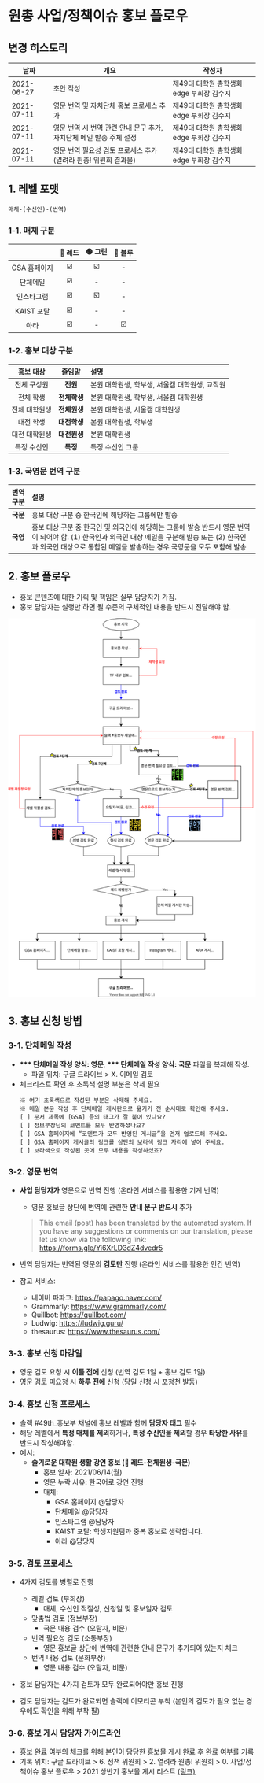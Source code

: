 # 원총 사업/정책이슈 홍보 플로우

## 변경 히스토리  

| 날짜 | 개요 | 작성자 | 
|-----|-----|------|
| 2021-06-27 | 초안 작성 | 제49대 대학원 총학생회 edge 부회장 김수지 |
| 2021-07-11 | 영문 번역 및 자치단체 홍보 프로세스 추가 | 제49대 대학원 총학생회 edge 부회장 김수지 |
| 2021-07-11 | 영문 번역 시 번역 관련 안내 문구 추가, 자치단체 메일 발송 주체 설정 | 제49대 대학원 총학생회 edge 부회장 김수지 |
| 2021-07-11 | 영문 번역 필요성 검토 프로세스 추가 (열려라 원총! 위원회 결과물) | 제49대 대학원 총학생회 edge 부회장 김수지 |

## 1. 레벨 포맷
~~~
매체-(수신인)-(번역)
~~~

### 1-1. 매체 구분
|              |:red_circle: 레드 | :green_circle: 그린 | :large_blue_circle: 블루 |
|:------------:|:----:|:----:|:----:|
| GSA 홈페이지 |   :ballot_box_with_check:  |   :ballot_box_with_check:  |   -  |
|   단체메일   |   :ballot_box_with_check:  |   -  |   -  |
|  인스타그램  |   :ballot_box_with_check:  |   :ballot_box_with_check:  |   -  |
|  KAIST 포탈  |   :ballot_box_with_check:  |   -  |   -  |
|     아라     |   :ballot_box_with_check:  |   -  |   :ballot_box_with_check:  |

### 1-2. 홍보 대상 구분
|   홍보 대상   |  줄임말  |                      설명                      |
|:-------------:|:--------:|:----------------------------------------------|
|  전체 구성원  |   **전원**   | 본원 대학원생, 학부생, 서울캠 대학원생, 교직원 |
|   전체 학생   | **전체학생** | 본원 대학원생, 학부생, 서울캠 대학원생         |
| 전체 대학원생 | **전체원생** | 본원 대학원생, 서울캠 대학원생                 |
|   대전 학생   | **대전학생** | 본원 대학원생, 학부생                          |
| 대전 대학원생 | **대전원생** | 본원 대학원생                                  |
|  특정 수신인  |   **특정**   | 특정 수신인 그룹                               |

### 1-3. 국영문 번역 구분
| 번역 구분 	| 설명 	|
|:-:	|:-	|
| **국문** 	| 홍보 대상 구분 중 한국인에 해당하는 그룹에만 발송 	|
| **국영** 	| 홍보 대상 구분 중 한국인 및 외국인에 해당하는 그룹에 발송 반드시 영문 번역이 되어야 함. (1) 한국인과 외국인 대상 메일을 구분해 발송 또는 (2) 한국인과 외국인 대상으로 통합된 메일을 발송하는 경우 국영문을 모두 포함해 발송 	|


## 2. 홍보 플로우
- 홍보 콘텐츠에 대한 기획 및 책임은 실무 담당자가 가짐. 
- 홍보 담당자는 실행만 하면 될 수준의 구체적인 내용을 반드시 전달해야 함.

![홍보 플로우](marketing-flow.svg)

## 3. 홍보 신청 방법
### 3-1. 단체메일 작성
- **\*\*\* 단체메일 작성 양식: 영문**, **\*\*\* 단체메일 작성 양식: 국문** 파일을 복제해 작성.
    - 파일 위치: 구글 드라이브 > X. 이메일 검토
- 체크리스트 확인 후 초록색 설명 부분은 삭제 필요
    ~~~
    ※ 여기 초록색으로 작성된 부분은 삭제해 주세요.
    ※ 메일 본문 작성 후 단체메일 게시판으로 옮기기 전 순서대로 확인해 주세요.
    [ ] 문서 제목에 [GSA] 등의 태그가 잘 붙어 있나요?
    [ ] 정보부장님의 코멘트를 모두 반영하셨나요?
    [ ] GSA 홈페이지에 “코멘트가 모두 반영된 게시글”을 먼저 업로드해 주세요.
    [ ] GSA 홈페이지 게시글의 링크를 상단의 보라색 링크 자리에 넣어 주세요.
    [ ] 보라색으로 작성된 곳에 모두 내용을 작성하셨죠? 
    ~~~

### 3-2. 영문 번역
- **사업 담당자가** 영문으로 번역 진행 (온라인 서비스를 활용한 기계 번역)
    - 영문 홍보글 상단에 번역에 관련한 **안내 문구 반드시** 추가
    > This email (post) has been translated by the automated system. If you have any suggestions or comments on our translation, please let us know via the following link: https://forms.gle/Yi6XrLD3dZ4dvedr5

- 번역 담당자는 번역된 영문의 **검토만** 진행 (온라인 서비스를 활용한 인간 번역)
- 참고 서비스:
    - 네이버 파파고: https://papago.naver.com/
    - Grammarly: https://www.grammarly.com/
    - Quillbot: https://quillbot.com/
    - Ludwig: https://ludwig.guru/
    - thesaurus: https://www.thesaurus.com/

### 3-3. 홍보 신청 마감일
- 영문 검토 요청 시 **이틀 전에** 신청 (번역 검토 1일 + 홍보 검토 1일)
- 영문 검토 미요청 시 **하루 전에** 신청 (당일 신청 시 포청천 발동)

### 3-4. 홍보 신청 프로세스
- 슬랙 #49th_홍보부 채널에 홍보 레벨과 함께 **담당자 태그** 필수
- 해당 레벨에서 **특정 매체를 제외**하거나, **특정 수신인을 제외**할 경우 **타당한 사유**를 반드시 작성해야함.
- 예시:
    - **슬기로운 대학원 생활 강연 홍보 (:red_circle: 레드-전체원생-국문)**
        - 홍보 일자: 2021/06/14(월)
        - 영문 누락 사유: 한국어로 강연 진행
        - 매체:
            - GSA 홈페이지 @담당자
            - 단체메일 @담당자
            - 인스타그램 @담당자
            - KAIST 포탈: 학생지원팀과 중복 홍보로 생략합니다.
            - 아라 @담당자

### 3-5. 검토 프로세스
- 4가지 검토를 병렬로 진행
    - 레벨 검토 (부회장)
        - 매체, 수신인 적절성, 신청일 및 홍보일자 검토
    - 맞춤법 검토 (정보부장)
        - 국문 내용 검수 (오탈자, 비문)
    - 번역 필요성 검토 (소통부장)
        - 영문 홍보글 상단에 번역에 관련한 안내 문구가 추가되어 있는지 체크
    - 번역 내용 검토 (문화부장)
        - 영문 내용 검수 (오탈자, 비문)

- 홍보 담당자는 4가지 검토가 모두 완료되어야만 홍보 진행
- 검토 담당자는 검토가 완료되면 슬랙에 이모티콘 부착 (본인의 검토가 필요 없는 경우에도 확인을 위해 부착 필)

### 3-6. 홍보 게시 담당자 가이드라인
- 홍보 완료 여부의 체크를 위해 본인이 담당한 홍보물 게시 완료 후 완료 여부를 기록
- 기록 위치: 구글 드라이브 > 6. 정책 위원회 > 2. 열려라 원총! 위원회 > 0. 사업/정책이슈 홍보 플로우 > 2021 상반기 홍보물 게시 리스트 [(링크)](https://docs.google.com/spreadsheets/d/1McPchuD2nXZTboLEu62EmiKcyg9GFY0tWfKxqfJPvuc/edit#gid=0)
